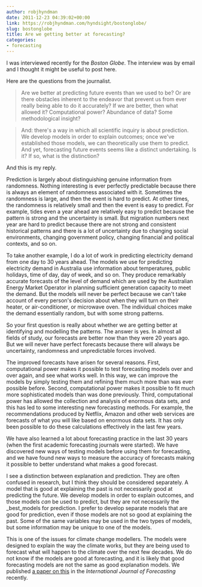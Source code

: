 ```yaml
---
author: robjhyndman
date: 2011-12-23 04:39:02+00:00
link: https://robjhyndman.com/hyndsight/bostonglobe/
slug: bostonglobe
title: Are we getting better at forecasting?
categories:
- forecasting
---
```


I was interviewed recently for the _Boston Globe_. The interview was by email and I thought it might be useful to post here.<!-- more -->

Here are the questions from the journalist.

>Are we better at predicting future events than we used to be? Or are there obstacles inherent to the endeavor that prevent us from ever really being able to do it accurately? If we are better, then what allowed it? Computational power? Abundance of data? Some methodological insight?

>And: there's a way in which all scientific inquiry is about prediction. We develop models in order to explain outcomes; once we've established those models, we can theoretically use them to predict. And yet, forecasting future events seems like a distinct undertaking. Is it? If so, what is the distinction?


And this is my reply.

Prediction is largely about distinguishing genuine information from randomness. Nothing interesting is ever perfectly predictable because there is always an element of randomness associated with it. Sometimes the randomness is large, and then the event is hard to predict. At other times, the randomness is relatively small and then the event is easy to predict. For example, tides even a year ahead are relatively easy to predict because the pattern is strong and the uncertainty is small. But migration numbers next year are hard to predict because there are not strong and consistent historical patterns and there is a lot of uncertainty due to changing social environments, changing government policy, changing financial and political contexts, and so on.

To take another example, I do a lot of work in predicting electricity demand from one day to 30 years ahead. The models we use for predicting electricity demand in Australia use information about temperatures, public holidays, time of day, day of week, and so on. They produce remarkably accurate forecasts of the level of demand which are used by the Australian Energy Market Operator in planning sufficient generation capacity to meet the demand. But the models will never be perfect because we can't take account of every person's decision about when they will turn on their heater, or air-conditioner, or microwave oven. The individual choices make the demand essentially random, but with some strong patterns.

So your first question is really about whether we are getting better at identifying and modelling the patterns. The answer is yes. In almost all fields of study, our forecasts are better now than they were 20 years ago. But we will never have perfect forecasts because there will always be uncertainty, randomness and unpredictable forces involved.

The improved forecasts have arisen for several reasons. First, computational power makes it possible to test forecasting models over and over again, and see what works well. In this way, we can improve the models by simply testing them and refining them much more than was ever possible before. Second, computational power makes it possible to fit much more sophisticated models than was done previously. Third, computational power has allowed the collection and analysis of enormous data sets, and this has led to some interesting new forecasting methods. For example, the recommendations produced by Netflix, Amazon and other web services are forecasts of what you will like based on enormous data sets. It has only been possible to do these calculations effectively in the last few years.

We have also learned a lot about forecasting practice in the last 30 years (when the first academic forecasting journals were started). We have discovered new ways of testing models before using them for forecasting, and we have found new ways to measure the accuracy of forecasts making it possible to better understand what makes a good forecast.

I see a distinction between explanation and prediction. They are often confused in research, but I think they should be considered separately. A model that is good at explaining the past is not necessarily good at predicting the future. We develop models in order to explain outcomes, and those models _can_ be used to predict, but they are not necessarily the _best_models for prediction. I prefer to develop separate models that are good for prediction, even if those models are not so good at explaining the past. Some of the same variables may be used in the two types of models, but some information may be unique to one of the models.

This is one of the issues for climate change modellers. The models were designed to explain the way the climate works, but they are being used to forecast what will happen to the climate over the next few decades. We do not know if the models are good at forecasting, and it is likely that good forecasting models are not the same as good explanation models. We published [a paper on this](http://dx.doi.org/10.1016/j.ijforecast.2011.03.008) in the _International Journal of Forecasting_ recently.
